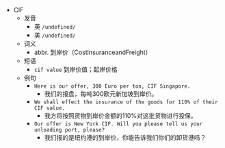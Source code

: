 - CIF
  - 发音
    - 英 `/undefined/`
    - 美 `/undefined/`
  - 词义
    - abbr. 到岸价（CostInsuranceandFreight）
  - 短语
    - `cif value` 到岸价值；起岸价格 
  - 例句
    - `Here is our offer, 300 Euro per ton, CIF Singapore.`
      - 我们的报盘，每吨300欧元新加坡到岸价。
    - `We shall effect the insurance of the goods for 110% of their CIF value.`
      - 我方将按照货物到岸价金额的110%对这批货物进行投保。
    - `Our offer is New York CIF. Will you please tell us your unloading port, please?`
      - 我们报的是纽约港的到岸价，你能告诉我们你们的卸货港吗？

